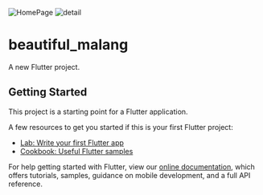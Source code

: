![HomePage](https://user-images.githubusercontent.com/56910391/113904213-68c58b80-9804-11eb-828f-214c9d02f257.PNG)
![detail](https://user-images.githubusercontent.com/56910391/113904227-6d8a3f80-9804-11eb-9bae-50ce89ddcc96.PNG)

# beautiful_malang

A new Flutter project.

## Getting Started

This project is a starting point for a Flutter application.

A few resources to get you started if this is your first Flutter project:

- [Lab: Write your first Flutter app](https://flutter.dev/docs/get-started/codelab)
- [Cookbook: Useful Flutter samples](https://flutter.dev/docs/cookbook)

For help getting started with Flutter, view our
[online documentation](https://flutter.dev/docs), which offers tutorials,
samples, guidance on mobile development, and a full API reference.
